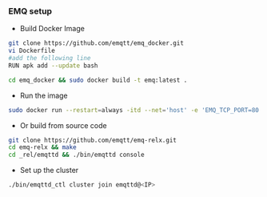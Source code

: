### EMQ setup

+ Build Docker Image

```bash
git clone https://github.com/emqtt/emq_docker.git
vi Dockerfile
#add the following line
RUN apk add --update bash

cd emq_docker && sudo docker build -t emq:latest .
```
+ Run the image

```bash
sudo docker run --restart=always -itd --net='host' -e 'EMQ_TCP_PORT=80' -e 'EMQ_NAME=emqttd' -e 'EMQ_HOST=<IP>'  --name emq emq:latest
```

+ Or build from source code

```bash
git clone https://github.com/emqtt/emq-relx.git
cd emq-relx && make
cd _rel/emqttd && ./bin/emqttd console
```

+ Set up the cluster

```bash
./bin/emqttd_ctl cluster join emqttd@<IP>
```
